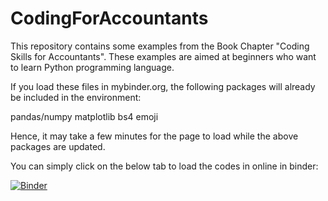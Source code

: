 # CodingForAccountants
This repository contains some examples from the Book Chapter "Coding Skills for Accountants". These examples are aimed at beginners who want to learn Python programming language.

If you load these files in mybinder.org, the following packages will already be included in the environment:

pandas/numpy
matplotlib
bs4
emoji

Hence, it may take a few minutes for the page to load while the above packages are updated.

You can simply click on the below tab to load the codes in online in binder:

[![Binder](https://mybinder.org/badge_logo.svg)](https://mybinder.org/v2/gh/bibekbhatta/CodingForAccountants/HEAD)
